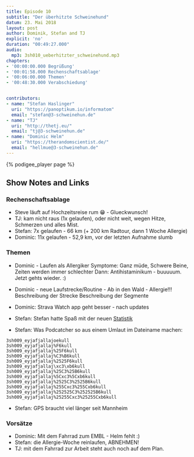 ```yaml
---
title: Episode 10
subtitle: "Der überhitzte Schweinehund"
datum: 23. Mai 2018
layout: post
author: Dominik, Stefan and TJ
explicit: 'no'
duration: "00:49:27.000"
audio:
  mp3: 3sh010_ueberhitzter_schweinehund.mp3
chapters:
- '00:00:00.000 Begrüßung'
- '00:01:58.000 Rechenschaftsablage'
- '00:06:00.000 Themen'
- '00:48:30.000 Verabschiedung'


contributors:
- name: "Stefan Haslinger"
  uri: "https://panoptikum.io/informatom"
  email: "stefan@3-schweinehun.de"
- name: "TJ"
  uri: "http://thetj.eu/"
  email: "tj@3-schweinehun.de"
- name: "Dominic Helm"
  uri: "https://therandomscientist.de/"
  email: "hellmue@3-schweinehun.de"
---
```


{% podigee_player page %}

## Show Notes and Links

### Rechenschaftsablage

* Steve läuft auf Hochzeitsreise rum 😁 - Glueckwunsch!
* TJ: kam nicht raus (1x gelaufen), oder nicht weit, wegen Hitze, Schmerzen und alles Mist.
* Stefan: 7x gelaufen - 66 km (+ 200 km Radtour, dann 1 Woche Allergie)
* Dominic: 11x gelaufen - 52,9 km, vor der letzten Aufnahme slumb

### Themen

* Dominic - Laufen als Allergiker
  Symptome: Ganz müde, Schwere Beine, Zeiten werden immer schlechter
  Dann: Antihistaminikum - buuuuum. Jetzt gehts wieder. :)

* Dominic - neue Laufstrecke/Routine - Ab in den Wald - Allergie!!!
  Beschreibung der Strecke
  Beschreibung der Segmente

* Dominic: Strava Watch app geht besser - nach updates

* Stefan: Stefan hatte Spaß mit der neuen [Statistik](https://statistik.informatom.com/downloads/5/trend)

* Stefan: Was Podcatcher so aus einem Umlaut im Dateiname machen:

```
3sh009_eyjafjallajoekull
3sh009_eyjafjallaj%F6kull
3sh009_eyjafjallaj%25F6kull
3sh009_eyjafjallaj%C3%B6kull
3sh009_eyjafjallaj%2525F6kull
3sh009_eyjafjallaj\xc3\xb6kull
3sh009_eyjafjallaj%25C3%25B6kull
3sh009_eyjafjallaj%5Cxc3%5Cxb6kull
3sh009_eyjafjallaj%2525C3%2525B6kull
3sh009_eyjafjallaj%255Cxc3%255Cxb6kull
3sh009_eyjafjallaj%252525C3%252525B6kull
3sh009_eyjafjallaj%25255Cxc3%25255Cxb6kull
```

* Stefan: GPS braucht viel länger seit Mannheim

### Vorsätze

* Dominic: Mit dem Fahrrad zum EMBL - Helm fehlt :)
* Stefan: die Allergie-Woche reinlaufen, ABNEHMEN!
* TJ: mit dem Fahrrad zur Arbeit steht auch noch auf dem Plan.
